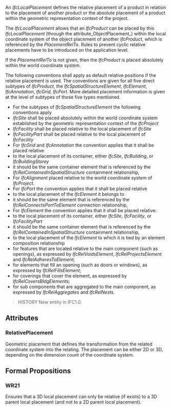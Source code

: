 An _IfcLocalPlacement_ defines the relative placement of a product in relation to the placement of another product or the absolute placement of a product within the geometric representation context of the project.

<!-- end of short definition -->


The _IfcLocalPlacement_ allows that an _IfcProduct_ can be placed by this _IfcLocalPlacement_ (through the attribute_ObjectPlacement_) within the local coordinate system of the object placement of another _IfcProduct_, which is referenced by the _PlacementRelTo_. Rules to prevent cyclic relative placements have to be introduced on the application level.

If the _PlacementRelTo_ is not given, then the _IfcProduct_ is placed absolutely within the world coordinate system.

The following conventions shall apply as default relative positions if the relative placement is used. The conventions are given for all five direct subtypes of _IfcProduct_, the _IfcSpatialStructureElement_, _IfcElement_, _IfcAnnotation_, _IfcGrid_, _IfcPort_. More detailed placement information is given at the level of subtypes of those five types mentioned.

* For the subtypes of _IfcSpatialStructureElement_ the following conventions apply
 * _IfcSite_ shall be placed absolutely within the world coordinate system established by the geometric representation context of the _IfcProject_
 * _IfcFacility_ shall be placed relative to the local placement of _IfcSite_
 * _IfcFacilityPart_ shall be placed relative to the local placement of _IfcFacility_
* For _IfcGrid_ and _IfcAnnotation_ the convention applies that it shall be placed relative
 * to the local placement of its container, either _IfcSite_, _IfcBuilding_, or _IfcBuildingStorey_
  * it should be the same container element that is referenced by the _IfcRelContainedInSpatialStructure_ containment relationship,
* For _IfcAlignment_ placed relative to the world coordinate system of _IfcProject_.
* For _IfcPort_ the convention applies that it shall be placed relative
 * to the local placement of the _IfcElement_ it belongs to
  * it should be the same element that is referenced by the _IfcRelConnectsPortToElement_ connection relationship,
* For _IfcElement_ the convention applies that it shall be placed relative:
 * to the local placement of its container, either _IfcSite_, _IfcFacility_, or _IfcFacilityPart_
  * it should be the same container element that is referenced by the _IfcRelContainedInSpatialStructure_ containment relationship,
 * to the local placement of the _IfcElement_ to which it is tied by an element composition relationship
  * for features that are located relative to the main component (such as openings), as expressed by _IfcRelVoidsElement_, _IfcRelProjectsElement_ and _IfcRelAdheresToElement_;
  * for elements that fill an opening (such as doors or windows), as expressed by _IfcRelFillsElement_;
  * for coverings that cover the element, as expressed by _IfcRelCoversBldgElements_;
  * for sub components that are aggregated to the main component, as expressed by _IfcRelAggregates_ and _IfcRelNests_.

> HISTORY New entity in IFC1.0.

## Attributes

### RelativePlacement
Geometric placement that defines the transformation from the related coordinate system into the relating. The placement can be either 2D or 3D, depending on the dimension count of the coordinate system.

## Formal Propositions

### WR21
Ensures that a 3D local placement can only be relative (if exists) to a 3D parent local placement (and not to a 2D parent local placement).
